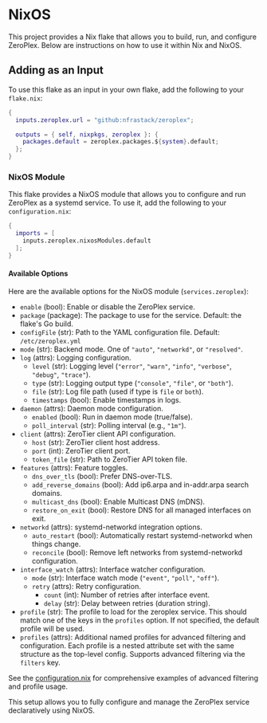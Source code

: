 # NixOS

This project provides a Nix flake that allows you to build, run, and configure ZeroPlex. Below are instructions on how to use it within Nix and NixOS.

## Adding as an Input

To use this flake as an input in your own flake, add the following to your `flake.nix`:

```nix
{
  inputs.zeroplex.url = "github:nfrastack/zeroplex";

  outputs = { self, nixpkgs, zeroplex }: {
    packages.default = zeroplex.packages.${system}.default;
  };
}
```

### NixOS Module

This flake provides a NixOS module that allows you to configure and run ZeroPlex as a systemd service. To use it, add the following to your `configuration.nix`:

```nix
{
  imports = [
    inputs.zeroplex.nixosModules.default
  ];
}
```

#### Available Options

Here are the available options for the NixOS module (`services.zeroplex`):

* `enable` (bool): Enable or disable the ZeroPlex service.
* `package` (package): The package to use for the service. Default: the flake's Go build.
* `configFile` (str): Path to the YAML configuration file. Default: `/etc/zeroplex.yml`
* `mode` (str): Backend mode. One of `"auto"`, `"networkd"`, or `"resolved"`.
* `log` (attrs): Logging configuration.
  * `level` (str): Logging level (`"error"`, `"warn"`, `"info"`, `"verbose"`, `"debug"`, `"trace"`).
  * `type` (str): Logging output type (`"console"`, `"file"`, or `"both"`).
  * `file` (str): Log file path (used if type is `file` or `both`).
  * `timestamps` (bool): Enable timestamps in logs.
* `daemon` (attrs): Daemon mode configuration.
  * `enabled` (bool): Run in daemon mode (true/false).
  * `poll_interval` (str): Polling interval (e.g., `"1m"`).
* `client` (attrs): ZeroTier client API configuration.
  * `host` (str): ZeroTier client host address.
  * `port` (int): ZeroTier client port.
  * `token_file` (str): Path to ZeroTier API token file.
* `features` (attrs): Feature toggles.
  * `dns_over_tls` (bool): Prefer DNS-over-TLS.
  * `add_reverse_domains` (bool): Add ip6.arpa and in-addr.arpa search domains.
  * `multicast_dns` (bool): Enable Multicast DNS (mDNS).
  * `restore_on_exit` (bool): Restore DNS for all managed interfaces on exit.
* `networkd` (attrs): systemd-networkd integration options.
  * `auto_restart` (bool): Automatically restart systemd-networkd when things change.
  * `reconcile` (bool): Remove left networks from systemd-networkd configuration.
* `interface_watch` (attrs): Interface watcher configuration.
  * `mode` (str): Interface watch mode (`"event"`, `"poll"`, `"off"`).
  * `retry` (attrs): Retry configuration.
    * `count` (int): Number of retries after interface event.
    * `delay` (str): Delay between retries (duration string).
* `profile` (str): The profile to load for the zeroplex service. This should match one of the keys in the `profiles` option. If not specified, the default profile will be used.
* `profiles` (attrs): Additional named profiles for advanced filtering and configuration. Each profile is a nested attribute set with the same structure as the top-level config. Supports advanced filtering via the `filters` key.

See the [configuration.nix](./configuration.nix) for comprehensive examples of advanced filtering and profile usage.

This setup allows you to fully configure and manage the ZeroPlex service declaratively using NixOS.
